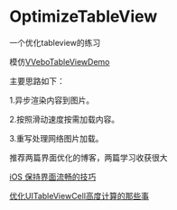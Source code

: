 # OptimizeTableView
一个优化tableview的练习

模仿[VVeboTableViewDemo](https://github.com/johnil/VVeboTableViewDemo)

主要思路如下：

1.异步渲染内容到图片。

2.按照滑动速度按需加载内容。

3.重写处理网络图片加载。

推荐两篇界面优化的博客，两篇学习收获很大

[iOS 保持界面流畅的技巧](https://blog.ibireme.com/2015/11/12/smooth_user_interfaces_for_ios/)

[优化UITableViewCell高度计算的那些事](http://blog.sunnyxx.com/2015/05/17/cell-height-calculation/)